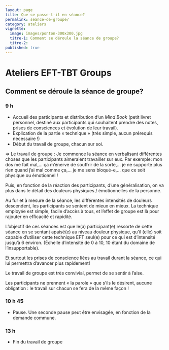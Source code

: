 ```yaml
---
layout: page
title: Que se passe-t-il en séance?
permalink: seance-de-groupe/
category: ateliers
vignette:
  image: images/ponton-300x300.jpg
  titre-1: Comment se déroule la séance de groupe?
  titre-2:
published: true
---
```



# Ateliers EFT-TBT Groups

## Comment se déroule la séance de groupe?

### 9 h

- Accueil des participants et distribution d’un *Mind Book* (petit livret personnel, destiné aux participants qui souhaitent prendre des notes, prises de consciences et évolution de leur travail).
- Explication de la partie « technique » (très simple, aucun prérequis nécessaire !)
- Début du travail de groupe, chacun sur soi.

⇒ Le travail de groupe : Je commence la séance en verbalisant différentes choses que les participants aimeraient travailler sur eux. Par exemple: mon dos me fait mal,... ça m’énerve de souffrir de la sorte,... je ne supporte plus rien quand j’ai mal comme ça,... je me sens bloqué-e,... que ce soit physique ou émotionnel !

Puis, en fonction de la réaction des participants, d’une généralisation, on va plus dans le détail des douleurs physiques / émotionnelles de la personne.

Au fur et à mesure de la séance, les différentes intensités de douleurs descendent, les participants se sentent de mieux en mieux. La technique employée est simple, facile d’accès  à tous, et l’effet de groupe est là pour rajouter en efficacité et rapidité.

L’objectif de ces séances est que le(a) participant(e) ressorte de cette séance en se sentant apaisé(e) au niveau douleur physique, qu’il (elle) soit capable d’utiliser cette technique EFT seul(e) pour ce qui est d’intensité jusqu’à 6 environ. (Échelle d’intensité de 0 à 10, 10 étant du domaine de l’insupportable).

Et surtout les prises de conscience liées au travail durant la séance, ce qui lui permettra d’avancer plus rapidement!

Le travail de groupe est très convivial, permet de se sentir à l’aise.

Les participants ne prennent « la parole » que s’ils le désirent, aucune obligation : le travail sur chacun se fera de la même façon !

### 10 h 45

- Pause. Une seconde pause peut être envisagée, en fonction de la demande commune.

### 13 h

- Fin du travail de groupe

